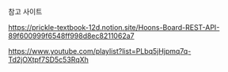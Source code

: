 참고 사이트

https://prickle-textbook-12d.notion.site/Hoons-Board-REST-API-89f600999f6548ff998d8ec8211062a7

https://www.youtube.com/playlist?list=PLbq5jHjpmq7q-Td2jOXtpf7SD5c53RqXh
